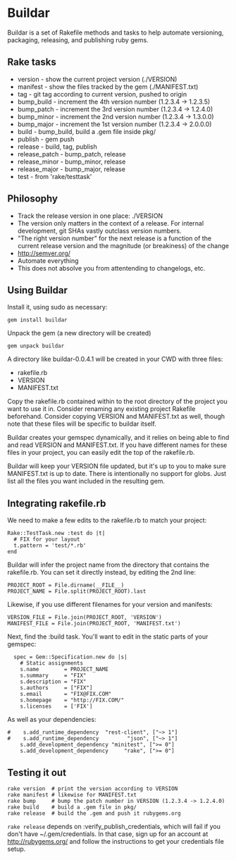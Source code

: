 Buildar
=======
Buildar is a set of Rakefile methods and tasks to help automate versioning,
packaging, releasing, and publishing ruby gems.

Rake tasks
----------
* version - show the current project version (./VERSION)
* manifest - show the files tracked by the gem (./MANIFEST.txt)
* tag - git tag according to current version, pushed to origin
* bump_build - increment the 4th version number (1.2.3.4 -> 1.2.3.5)
* bump_patch - increment the 3rd version number (1.2.3.4 -> 1.2.4.0)
* bump_minor - increment the 2nd version number (1.2.3.4 -> 1.3.0.0)
* bump_major - increment the 1st version number (1.2.3.4 -> 2.0.0.0)
* build - bump_build, build a .gem file inside pkg/
* publish - gem push
* release - build, tag, publish
* release_patch - bump_patch, release
* release_minor - bump_minor, release
* release_major - bump_major, release
* test - from 'rake/testtask'

Philosophy
----------
* Track the release version in one place: ./VERSION
* The version only matters in the context of a release.  For internal development, git SHAs vastly outclass version numbers.
* "The right version number" for the next release is a function of the current release version and the magnitude (or breakiness) of the change
* http://semver.org/
* Automate everything
* This does not absolve you from attentending to changelogs, etc.

Using Buildar
-------------
Install it, using sudo as necessary:

    gem install buildar

Unpack the gem (a new directory will be created)

    gem unpack buildar

A directory like buildar-0.0.4.1 will be created in your CWD with three files:
* rakefile.rb
* VERSION
* MANIFEST.txt

Copy the rakefile.rb contained within to the root directory of the project you want to use it in.  Consider renaming any existing project Rakefile beforehand.  Consider copying VERSION and MANIFEST.txt as well, though note that these files will be specific to buildar itself.

Buildar creates your gemspec dynamically, and it relies on being able to find and read VERSION and MANIFEST.txt.  If you have different names for these files in your project, you can easily edit the top of the rakefile.rb.

Buildar will keep your VERSION file updated, but it's up to you to make sure MANIFEST.txt is up to date.  There is intentionally no support for globs.  Just list all the files you want included in the resulting gem.

Integrating rakefile.rb
-----------------------
We need to make a few edits to the rakefile.rb to match your project:

    Rake::TestTask.new :test do |t|
      # FIX for your layout
      t.pattern = 'test/*.rb'
    end

Buildar will infer the project name from the directory that contains the rakefile.rb.  You can set it directly instead, by editing the 2nd line:

    PROJECT_ROOT = File.dirname(__FILE__)
    PROJECT_NAME = File.split(PROJECT_ROOT).last

Likewise, if you use different filenames for your version and manifests:

    VERSION_FILE = File.join(PROJECT_ROOT, 'VERSION')
    MANIFEST_FILE = File.join(PROJECT_ROOT, 'MANIFEST.txt')

Next, find the :build task.  You'll want to edit in the static parts of your gemspec:

      spec = Gem::Specification.new do |s|
        # Static assignments
        s.name        = PROJECT_NAME
        s.summary     = "FIX"
        s.description = "FIX"
        s.authors     = ["FIX"]
        s.email       = "FIX@FIX.COM"
        s.homepage    = "http://FIX.COM/"
        s.licenses    = ['FIX']

As well as your dependencies:

    #    s.add_runtime_dependency  "rest-client", ["~> 1"]
    #    s.add_runtime_dependency         "json", ["~> 1"]
        s.add_development_dependency "minitest", [">= 0"]
        s.add_development_dependency     "rake", [">= 0"]

Testing it out
--------------
    rake version  # print the version according to VERSION
    rake manifest # likewise for MANIFEST.txt
    rake bump     # bump the patch number in VERSION (1.2.3.4 -> 1.2.4.0)
    rake build    # build a .gem file in pkg/
    rake release  # build the .gem and push it rubygems.org

`rake release` depends on :verify_publish_credentials, which will fail if you don't have ~/.gem/credentials.  In that case, sign up for an account at http://rubygems.org/ and follow the instructions to get your credentials file setup.
